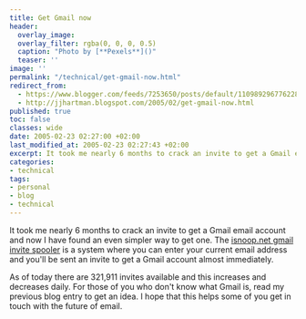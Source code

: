 ```yaml
---
title: Get Gmail now
header:
  overlay_image: 
  overlay_filter: rgba(0, 0, 0, 0.5)
  caption: "Photo by [**Pexels**]()"
  teaser: ''
image: ''
permalink: "/technical/get-gmail-now.html"
redirect_from:
  - https://www.blogger.com/feeds/7253650/posts/default/110989296776228608
  - http://jjhartman.blogspot.com/2005/02/get-gmail-now.html
published: true
toc: false
classes: wide
date: 2005-02-23 02:27:00 +02:00
last_modified_at: 2005-02-23 02:27:43 +02:00
excerpt: It took me nearly 6 months to crack an invite to get a Gmail email account and now I have found an even simpler way to get one.
categories:
- technical
tags:
- personal
- blog
- technical
---
```

It took me nearly 6 months to crack an invite to get a Gmail email account and now I have found an even simpler way to get one. The <a href="http://isnoop.net/gmail/">isnoop.net gmail invite spooler</a> is a system where you can enter your current email address and you'll be sent an invite to get a Gmail account almost immediately. 

As of today there are 321,911 invites available and this increases and decreases daily. For those of you who don't know what Gmail is, read my previous blog entry to get an idea. I hope that this helps some of you get in touch with the future of email.
